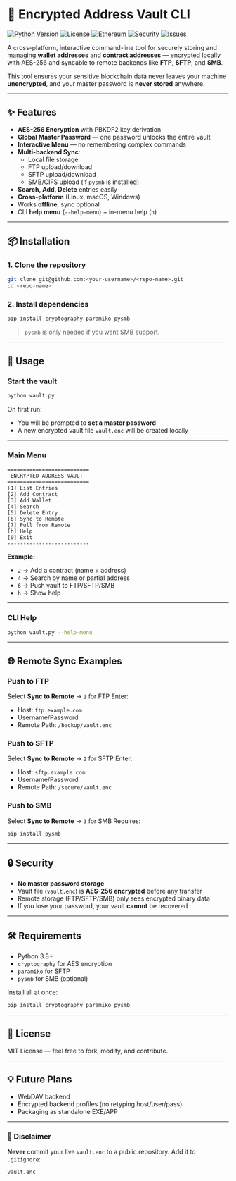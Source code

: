
# 🔐 Encrypted Address Vault CLI

[![Python Version](https://img.shields.io/badge/python-3.9%2B-blue.svg)](https://www.python.org/downloads/)
[![License](https://img.shields.io/badge/license-MIT-green.svg)](LICENSE)
[![Ethereum](https://img.shields.io/badge/network-Ethereum-%236C71C4)](https://ethereum.org/)
[![Security](https://img.shields.io/badge/encryption-AES--256-orange.svg)]()
[![Issues](https://img.shields.io/github/issues/74Thirsty/vault.svg)](https://github.com/74Thirsty/vault/issues)

A cross-platform, interactive command-line tool for securely storing and managing **wallet addresses** and **contract addresses** — encrypted locally with AES-256 and syncable to remote backends like **FTP**, **SFTP**, and **SMB**.

This tool ensures your sensitive blockchain data never leaves your machine **unencrypted**, and your master password is **never stored** anywhere.

---

## ✨ Features

- **AES-256 Encryption** with PBKDF2 key derivation
- **Global Master Password** — one password unlocks the entire vault
- **Interactive Menu** — no remembering complex commands
- **Multi-backend Sync**:
  - Local file storage
  - FTP upload/download
  - SFTP upload/download
  - SMB/CIFS upload (if `pysmb` is installed)
- **Search, Add, Delete** entries easily
- **Cross-platform** (Linux, macOS, Windows)
- Works **offline**, sync optional
- CLI **help menu** (`--help-menu`) + in-menu help (`h`)

---

## 📦 Installation

### 1. Clone the repository
```bash
git clone git@github.com:<your-username>/<repo-name>.git
cd <repo-name>
````

### 2. Install dependencies

```bash
pip install cryptography paramiko pysmb
```

> `pysmb` is only needed if you want SMB support.

---

## 🚀 Usage

### Start the vault

```bash
python vault.py
```

On first run:

* You will be prompted to **set a master password**
* A new encrypted vault file `vault.enc` will be created locally

---

### Main Menu

```
==========================
 ENCRYPTED ADDRESS VAULT
==========================
[1] List Entries
[2] Add Contract
[3] Add Wallet
[4] Search
[5] Delete Entry
[6] Sync to Remote
[7] Pull from Remote
[h] Help
[0] Exit
--------------------------
```

**Example:**

* `2` → Add a contract (name + address)
* `4` → Search by name or partial address
* `6` → Push vault to FTP/SFTP/SMB
* `h` → Show help

---

### CLI Help

```bash
python vault.py --help-menu
```

---

## 🌐 Remote Sync Examples

### Push to FTP

Select **Sync to Remote** → `1` for FTP
Enter:

* Host: `ftp.example.com`
* Username/Password
* Remote Path: `/backup/vault.enc`

### Push to SFTP

Select **Sync to Remote** → `2` for SFTP
Enter:

* Host: `sftp.example.com`
* Username/Password
* Remote Path: `/secure/vault.enc`

### Push to SMB

Select **Sync to Remote** → `3` for SMB
Requires:

```bash
pip install pysmb
```

---

## 🔒 Security

* **No master password storage**
* Vault file (`vault.enc`) is **AES-256 encrypted** before any transfer
* Remote storage (FTP/SFTP/SMB) only sees encrypted binary data
* If you lose your password, your vault **cannot** be recovered

---

## 🛠 Requirements

* Python 3.8+
* `cryptography` for AES encryption
* `paramiko` for SFTP
* `pysmb` for SMB (optional)

Install all at once:

```bash
pip install cryptography paramiko pysmb
```

---

## 📄 License

MIT License — feel free to fork, modify, and contribute.

---

## 💡 Future Plans

* WebDAV backend
* Encrypted backend profiles (no retyping host/user/pass)
* Packaging as standalone EXE/APP

---

### 🚧 Disclaimer

**Never** commit your live `vault.enc` to a public repository.
Add it to `.gitignore`:

```
vault.enc
```

```

